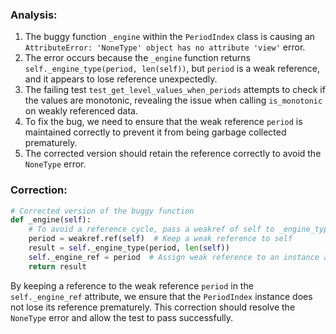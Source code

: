 ### Analysis:
1. The buggy function `_engine` within the `PeriodIndex` class is causing an `AttributeError: 'NoneType' object has no attribute 'view'` error.
2. The error occurs because the `_engine` function returns `self._engine_type(period, len(self))`, but `period` is a weak reference, and it appears to lose reference unexpectedly.
3. The failing test `test_get_level_values_when_periods` attempts to check if the values are monotonic, revealing the issue when calling `is_monotonic` on weakly referenced data.
4. To fix the bug, we need to ensure that the weak reference `period` is maintained correctly to prevent it from being garbage collected prematurely.
5. The corrected version should retain the reference correctly to avoid the `NoneType` error.

### Correction:
```python
# Corrected version of the buggy function
def _engine(self):
    # To avoid a reference cycle, pass a weakref of self to _engine_type.
    period = weakref.ref(self)  # Keep a weak reference to self
    result = self._engine_type(period, len(self))
    self._engine_ref = period  # Assign weak reference to an instance attribute
    return result
```

By keeping a reference to the weak reference `period` in the `self._engine_ref` attribute, we ensure that the `PeriodIndex` instance does not lose its reference prematurely. This correction should resolve the `NoneType` error and allow the test to pass successfully.